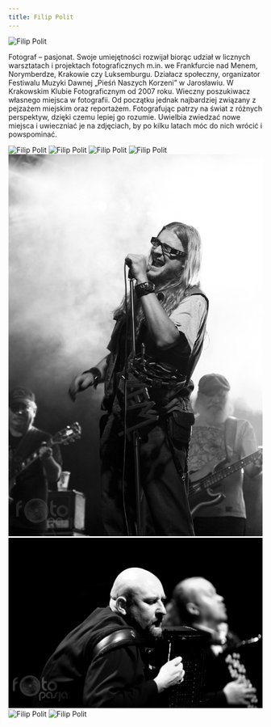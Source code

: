 ```yaml
---
title: Filip Polit
---
```


![Filip Polit](assets/img/members/member-9/img1.jpg)

<p class="blurb">
Fotograf – pasjonat. Swoje umiejętności rozwijał biorąc udział w licznych warsztatach i projektach fotograficznych m.in. we Frankfurcie nad Menem, Norymberdze, Krakowie czy Luksemburgu.
Działacz społeczny, organizator Festiwalu Muzyki Dawnej „Pieśń Naszych Korzeni” w Jarosławiu. W Krakowskim Klubie Fotograficznym od 2007 roku.
Wieczny poszukiwacz własnego miejsca w fotografii. Od początku jednak najbardziej związany z pejzażem miejskim oraz reportażem. Fotografując patrzy na świat z różnych perspektyw, dzięki czemu lepiej go rozumie. Uwielbia zwiedzać nowe miejsca i uwieczniać je na zdjęciach, by po kilku latach móc do nich wrócić i powspominać.
</p>

![Filip Polit](assets/img/members/member-9/img2.jpg)
![Filip Polit](assets/img/members/member-9/img3.jpg)
![Filip Polit](assets/img/members/member-9/img4.jpg)
![Filip Polit](assets/img/members/member-9/img5.jpg)
![Filip Polit](assets/img/members/member-9/img6.jpg)
![Filip Polit](assets/img/members/member-9/img7.jpg)
![Filip Polit](assets/img/members/member-9/img8.jpg)
![Filip Polit](assets/img/members/member-9/img9.jpg)